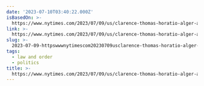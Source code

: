 ```yaml
---
date: '2023-07-10T03:40:22.000Z'
isBasedOn: >-
  https://www.nytimes.com/2023/07/09/us/clarence-thomas-horatio-alger-association.html
link: >-
  https://www.nytimes.com/2023/07/09/us/clarence-thomas-horatio-alger-association.html
slug: >-
  2023-07-09-httpswwwnytimescom20230709usclarence-thomas-horatio-alger-associationhtml
tags:
  - law and order
  - politics
title: >-
  https://www.nytimes.com/2023/07/09/us/clarence-thomas-horatio-alger-association.html
---
```


